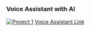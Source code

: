 ### Voice Assistant with AI
[![Project 1](Rushil.jpg)](./VoiceAssistant.md)
<a href="VoiceAssistant.md">Voice Assistant Link</a>
